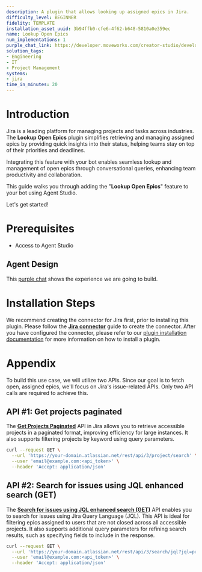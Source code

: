 ```yaml
---
description: A plugin that allows looking up assigned epics in Jira.
difficulty_level: BEGINNER
fidelity: TEMPLATE
installation_asset_uuid: 3b94ffb0-cfe6-4f62-b648-5810a0e359ec
name: Lookup Open Epics
num_implementations: 1
purple_chat_link: https://developer.moveworks.com/creator-studio/developer-tools/purple-chat?conversation=%7B%22startTimestamp%22%3A%2211%3A43+AM%22%2C%22messages%22%3A%5B%7B%22parts%22%3A%5B%7B%22richText%22%3A%22%3Cp%3E+What+open+epics+are+in+project+Kalistar%3F%3Cbr%3E%3C%2Fp%3E%22%7D%5D%2C%22role%22%3A%22user%22%7D%2C%7B%22parts%22%3A%5B%7B%22reasoningSteps%22%3A%5B%7B%22richText%22%3A%22%3Cp%3E%E2%8F%B3+Calling+Plugin+%3Cb%3ERetrieve+Epics+for+Project%3C%2Fb%3E+for+%5C%22Kalistar%5C%22%3Cbr%3E%3C%2Fp%3E%22%2C%22status%22%3A%22success%22%7D%5D%7D%2C%7B%22richText%22%3A%22Here+are+the+currently+open+epics%3A%3Cbr%3E%3Cb%3EEPIC-111%3A%3C%2Fb%3E+Implement+new+security+protocols%3Cbr%3E%3Cb%3EEPIC-222%3A%3C%2Fb%3E+Upgrade+network+infrastructure%22%7D%2C%7B%22citations%22%3A%5B%7B%22citationTitle%22%3A%22EPIC-111%22%2C%22connectorName%22%3A%22jira%22%7D%2C%7B%22citationTitle%22%3A%22EPIC-222%22%2C%22connectorName%22%3A%22jira%22%7D%5D%7D%2C%7B%22richText%22%3A%22Would+you+like+to+visit+JIRA+for+more+details+or+take+any+action+on+these+epics%3F%22%7D%5D%2C%22role%22%3A%22assistant%22%7D%5D%7D
solution_tags:
- Engineering
- IT
- Project Management
systems:
- jira
time_in_minutes: 20
---
```


# Introduction

Jira is a leading platform for managing projects and tasks across industries. The **Lookup Open Epics** plugin simplifies retrieving and managing assigned epics by providing quick insights into their status, helping teams stay on top of their priorities and deadlines.

Integrating this feature with your bot enables seamless lookup and management of open epics through conversational queries, enhancing team productivity and collaboration.

This guide walks you through adding the "**Lookup Open Epics**" feature to your bot using Agent Studio.

Let's get started!

# Prerequisites

- Access to Agent Studio

## **Agent Design**

This [purple chat](https://developer.moveworks.com/creator-studio/developer-tools/purple-chat/?conversation=%7B%22startTimestamp%22%3A%2211%3A43+AM%22%2C%22messages%22%3A%5B%7B%22parts%22%3A%5B%7B%22richText%22%3A%22%3Cp%3E+What+open+epics+are+in+project+Kalistar%3F%3Cbr%3E%3C%2Fp%3E%22%7D%5D%2C%22role%22%3A%22user%22%7D%2C%7B%22parts%22%3A%5B%7B%22reasoningSteps%22%3A%5B%7B%22richText%22%3A%22%3Cp%3E%E2%8F%B3+Calling+Plugin+%3Cb%3ERetrieve+Epics+for+Project%3C%2Fb%3E+for+%5C%22Kalistar%5C%22%3Cbr%3E%3C%2Fp%3E%22%2C%22status%22%3A%22success%22%7D%5D%7D%2C%7B%22richText%22%3A%22Here+are+the+currently+open+epics%3A%3Cbr%3E%3Cb%3EEPIC-111%3A%3C%2Fb%3E+Implement+new+security+protocols%3Cbr%3E%3Cb%3EEPIC-222%3A%3C%2Fb%3E+Upgrade+network+infrastructure%22%7D%2C%7B%22citations%22%3A%5B%7B%22citationTitle%22%3A%22EPIC-111%22%2C%22connectorName%22%3A%22jira%22%7D%2C%7B%22citationTitle%22%3A%22EPIC-222%22%2C%22connectorName%22%3A%22jira%22%7D%5D%7D%2C%7B%22richText%22%3A%22Would+you+like+to+visit+JIRA+for+more+details+or+take+any+action+on+these+epics%3F%22%7D%5D%2C%22role%22%3A%22assistant%22%7D%5D%7D) shows the experience we are going to build.

# Installation Steps

We recommend creating the connector for Jira first, prior to installing this plugin. Please follow the [**Jira** **connector**](https://developer.moveworks.com/creator-studio/resources/connector/?id=jira) guide to create the connector. After you have configured the connector, please refer to our [plugin installation documentation](https://help.moveworks.com/docs/ai-agent-marketplace) for more information on how to install a plugin.

# Appendix

To build this use case, we will utilize two APIs. Since our goal is to fetch open, assigned epics, we'll focus on Jira's issue-related APIs. Only two API calls are required to achieve this.

## API #1: Get projects paginated

The [**Get Projects Paginated**](https://developer.atlassian.com/cloud/jira/platform/rest/v3/api-group-projects/#api-rest-api-3-project-search-get) API in Jira allows you to retrieve accessible projects in a paginated format, improving efficiency for large instances. It also supports filtering projects by keyword using query parameters.

```bash
curl --request GET \
  --url 'https://your-domain.atlassian.net/rest/api/3/project/search' \
  --user 'email@example.com:<api_token>' \
  --header 'Accept: application/json'
```

## API #2: Search for issues using JQL enhanced search (GET)

The [**Search for issues using JQL enhanced search (GET)**](https://developer.atlassian.com/cloud/jira/platform/rest/v3/api-group-issue-search/#api-rest-api-3-search-jql-get) API enables you to search for issues using Jira Query Language (JQL). This API is ideal for filtering epics assigned to users that are not closed across all accessible projects. It also supports additional query parameters for refining search results, such as specifying fields to include in the response.

```bash
curl --request GET \
  --url 'https://your-domain.atlassian.net/rest/api/3/search/jql?jql=project%20%3D%20HSP&nextPageToken=%3Cstring%3E&maxResults={maxResults}&fields={fields}&expand=%3Cstring%3E&reconcileIssues={reconcileIssues}' \
  --user 'email@example.com:<api_token>' \
  --header 'Accept: application/json'
```